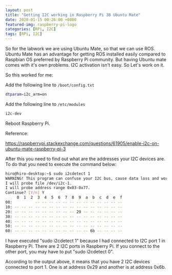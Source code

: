 ```yaml
---
layout: post
title: "Getting I2C working in Raspberry Pi 3B Ubuntu Mate"
date: 2020-01-15 00:26:00 +0800
featured-img: raspberry-pi-logo
categories: [RPi, I2C]
tags: [RPi, I2C]
---
```


So for the labwork we are using Ubuntu Mate, so that we can use ROS. Ubuntu Mate has an advantage for getting ROS installed easily compared to Raspbian OS preferred by Raspberry Pi community. But having Ubuntu mate comes with it's own problems. I2C activation isn't easy. So Let's work on it.

So this worked for me:

Add the following line to `/boot/config.txt`

```bash
dtparam=i2c_arm=on
```

Add the following line to `/etc/modules`

```bash
i2c-dev
```

Reboot Raspberry Pi. 

Reference:

https://raspberrypi.stackexchange.com/questions/61905/enable-i2c-on-ubuntu-mate-raspberry-pi-3

After this you need to find out what are the addresses your I2C devices are. To do that you need to execute the command below:

```bash
hiro@hiro-desktop:~$ sudo i2cdetect 1
WARNING! This program can confuse your I2C bus, cause data loss and worse!
I will probe file /dev/i2c-1.
I will probe address range 0x03-0x77.
Continue? [Y/n] Y
     0  1  2  3  4  5  6  7  8  9  a  b  c  d  e  f
00:          -- -- -- -- -- -- -- -- -- -- -- -- -- 
10: -- -- -- -- -- -- -- -- -- -- -- -- -- -- -- -- 
20: -- -- -- -- -- -- -- -- -- 29 -- -- -- -- -- -- 
30: -- -- -- -- -- -- -- -- -- -- -- -- -- -- -- -- 
40: -- -- -- -- -- -- -- -- -- -- -- -- -- -- -- -- 
50: -- -- -- -- -- -- -- -- -- -- -- -- -- -- -- -- 
60: -- -- -- -- -- -- -- -- -- -- -- 6b -- -- -- -- 

```

I have executed "sudo i2cdetect 1" because I had connected to I2C port 1 in Raspberry Pi. There are 2 I2C ports in Raspberry Pi. If you connect to the other port, you may have to put "sudo i2cdetect 0".



According to the output above, it means that you have 2 I2C devices connected to port 1. One is at address 0x29 and another is at address 0x6b. 